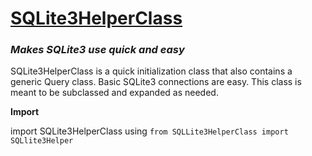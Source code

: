 # <u>SQLite3HelperClass</u>
### <i>Makes SQLite3 use quick and easy</i>


SQLite3HelperClass is a quick initialization class that also contains a generic Query class. Basic SQLite3 connections are easy. This class is meant to be subclassed and expanded as needed.

<b>Import</b>

import SQLite3HelperClass using `from SQLLite3HelperClass import SQLlite3Helper`